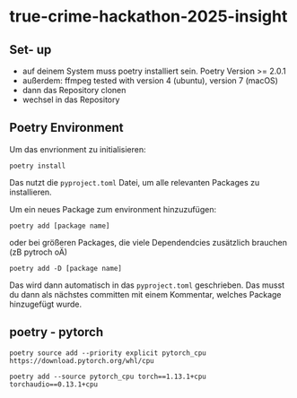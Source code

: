 # true-crime-hackathon-2025-insight

## Set- up 
* auf deinem System muss poetry installiert sein. Poetry Version >= 2.0.1 
* außerdem: ffmpeg tested with version 4 (ubuntu), version 7 (macOS)
* dann das Repository clonen 
* wechsel in das Repository

## Poetry Environment 

Um das envrionment zu initialisieren:
```console
poetry install
```
Das nutzt die `pyproject.toml` Datei, um alle relevanten Packages zu installieren. 

Um ein neues Package zum environment hinzuzufügen:  
```console
poetry add [package name]
```
oder bei größeren Packages, die viele Dependendcies zusätzlich brauchen (zB pytroch oÄ)
```console  
poetry add -D [package name]
```
Das wird dann automatisch in das `pyproject.toml` geschrieben. 
Das musst du dann als nächstes committen mit einem Kommentar, welches Package hinzugefügt wurde.

## poetry - pytorch  
``` 
poetry source add --priority explicit pytorch_cpu https://download.pytorch.org/whl/cpu

poetry add --source pytorch_cpu torch==1.13.1+cpu torchaudio==0.13.1+cpu
```
